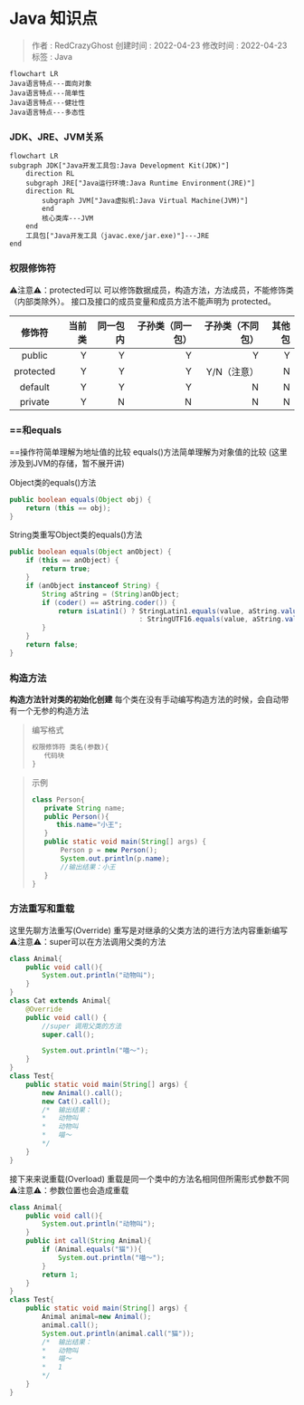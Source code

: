 # Java 知识点
> 作者 : RedCrazyGhost
> 创建时间 : 2022-04-23
> 修改时间 : 2022-04-23
> 标签 :  <span class="badge bg-primary">Java</span> 

```mermaid
flowchart LR
Java语言特点---面向对象
Java语言特点---简单性
Java语言特点---健壮性
Java语言特点---多态性

```

### JDK、JRE、JVM关系
```mermaid
flowchart LR
subgraph JDK["Java开发工具包:Java Development Kit(JDK)"]
    direction RL
    subgraph JRE["Java运行环境:Java Runtime Environment(JRE)"]
    direction RL
        subgraph JVM["Java虚拟机:Java Virtual Machine(JVM)"]
        end
        核心类库---JVM
    end
    工具包["Java开发工具（javac.exe/jar.exe)"]---JRE
end
```

### 权限修饰符

⚠️注意⚠️：protected可以 可以修饰数据成员，构造方法，方法成员，不能修饰类（内部类除外）。
接口及接口的成员变量和成员方法不能声明为 protected。

|修饰符|当前类|同一包内|子孙类（同一包）|子孙类（不同包）|其他包|
|:-:|-:|-:|-:|-:|-:|
|public|	Y|	Y|	Y|	Y|	Y|
|protected|	Y|	Y|	Y|	Y/N（注意）|	N|
|default|	Y|	Y|	Y|	N|	N|
|private|	Y|	N|	N|	N|	N|

### ==和equals
==操作符简单理解为地址值的比较
equals()方法简单理解为对象值的比较
(这里涉及到JVM的存储，暂不展开讲)

Object类的equals()方法
```Java
public boolean equals(Object obj) {
    return (this == obj);
}
```

String类重写Object类的equals()方法
```Java
public boolean equals(Object anObject) {
    if (this == anObject) {
        return true;
    }
    if (anObject instanceof String) {
        String aString = (String)anObject;
        if (coder() == aString.coder()) {
            return isLatin1() ? StringLatin1.equals(value, aString.value)
                                : StringUTF16.equals(value, aString.value);
        }
    }
    return false;
}
```

### 构造方法
**构造方法针对类的初始化创建**
每个类在没有手动编写构造方法的时候，会自动带有一个无参的构造方法
>编写格式
>```Java
>权限修饰符 类名(参数){
>    代码块
>}
>```

>示例
>```Java
>class Person{
>    private String name;
>    public Person(){
>       this.name="小王";
>    }
>    public static void main(String[] args) {
>        Person p = new Person();
>        System.out.println(p.name);
>        //输出结果：小王
>    }
>}
>```

### 方法重写和重载
这里先聊方法重写(Override)
重写是对继承的父类方法的进行方法内容重新编写
⚠️注意⚠️：super可以在方法调用父类的方法
```Java
class Animal{
    public void call(){
        System.out.println("动物叫");
    }
}
class Cat extends Animal{
    @Override
    public void call() {
        //super 调用父类的方法
        super.call();

        System.out.println("喵～");
    }
}
class Test{
    public static void main(String[] args) {
        new Animal().call();
        new Cat().call();
        /*  输出结果：
        *   动物叫
        *   动物叫
        *   喵～
        */
    }
}
```

接下来来说重载(Overload)
重载是同一个类中的方法名相同但所需形式参数不同
⚠️注意⚠️：参数位置也会造成重载
```Java
class Animal{
    public void call(){
        System.out.println("动物叫");
    }
    public int call(String Animal){
        if (Animal.equals("猫")){
            System.out.println("喵～");
        }
        return 1;
    }
}
class Test{
    public static void main(String[] args) {
        Animal animal=new Animal();
        animal.call();
        System.out.println(animal.call("猫"));
        /*  输出结果：
        *   动物叫
        *   喵～
        *   1
        */
    }
}
```